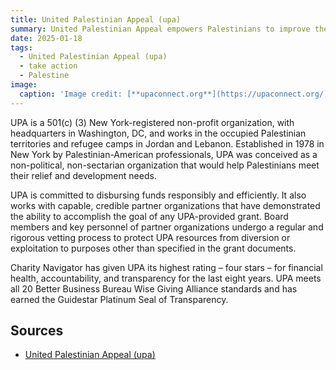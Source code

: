 ```yaml
---
title: United Palestinian Appeal (upa)
summary: United Palestinian Appeal empowers Palestinians to improve their lives and communities through socially responsible and sustainable programs in health, education, and community and economic development.
date: 2025-01-18
tags:
  - United Palestinian Appeal (upa)
  - take action
  - Palestine
image:
  caption: 'Image credit: [**upaconnect.org**](https://upaconnect.org/)'
---
```


UPA is a 501(c) (3) New York-registered non-profit organization, with headquarters in Washington, DC, and works in the occupied Palestinian territories and refugee camps in Jordan and Lebanon. Established in 1978 in New York by Palestinian-American professionals, UPA was conceived as a non-political, non-sectarian organization that would help Palestinians meet their relief and development needs.

UPA is committed to disbursing funds responsibly and efficiently. It also works with capable, credible partner organizations that have demonstrated the ability to accomplish the goal of any UPA-provided grant. Board members and key personnel of partner organizations undergo a regular and rigorous vetting process to protect UPA resources from diversion or exploitation to purposes other than specified in the grant documents.

Charity Navigator has given UPA its highest rating – four stars – for financial health, accountability, and transparency for the last eight years. UPA meets all 20 Better Business Bureau Wise Giving Alliance standards and has earned the Guidestar Platinum Seal of Transparency.




## Sources

- [United Palestinian Appeal (upa)](https://upaconnect.org/)